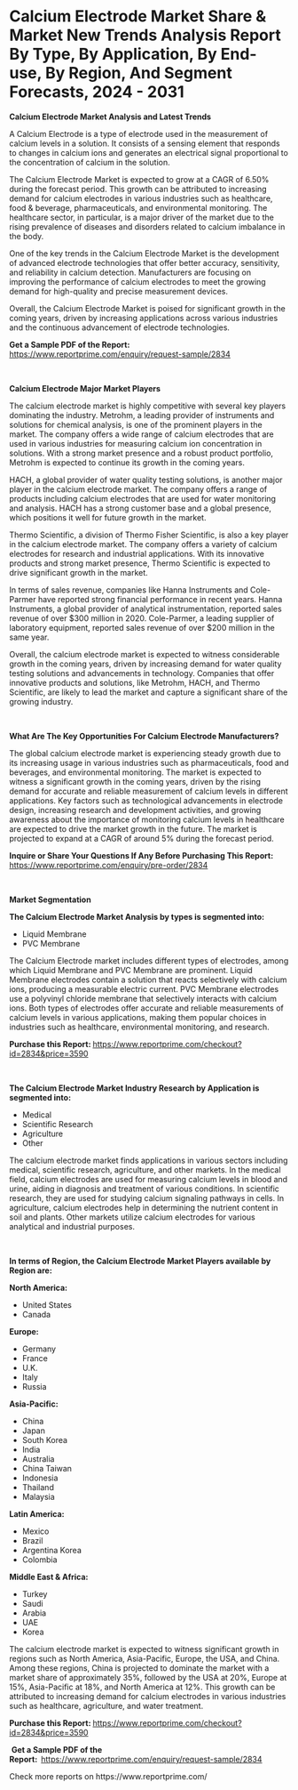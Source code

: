 <p><h1>Calcium Electrode Market Share & Market New Trends Analysis Report By Type, By Application, By End-use, By Region, And Segment Forecasts, 2024 - 2031</h1></p><p><strong>Calcium Electrode Market Analysis and Latest Trends</strong></p>
<p><p>A Calcium Electrode is a type of electrode used in the measurement of calcium levels in a solution. It consists of a sensing element that responds to changes in calcium ions and generates an electrical signal proportional to the concentration of calcium in the solution.</p><p>The Calcium Electrode Market is expected to grow at a CAGR of 6.50% during the forecast period. This growth can be attributed to increasing demand for calcium electrodes in various industries such as healthcare, food & beverage, pharmaceuticals, and environmental monitoring. The healthcare sector, in particular, is a major driver of the market due to the rising prevalence of diseases and disorders related to calcium imbalance in the body.</p><p>One of the key trends in the Calcium Electrode Market is the development of advanced electrode technologies that offer better accuracy, sensitivity, and reliability in calcium detection. Manufacturers are focusing on improving the performance of calcium electrodes to meet the growing demand for high-quality and precise measurement devices.</p><p>Overall, the Calcium Electrode Market is poised for significant growth in the coming years, driven by increasing applications across various industries and the continuous advancement of electrode technologies.</p></p>
<p><strong>Get a Sample PDF of the Report:&nbsp;</strong> <a href="https://www.reportprime.com/enquiry/request-sample/2834">https://www.reportprime.com/enquiry/request-sample/2834</a></p>
<p>&nbsp;</p>
<p><strong>Calcium Electrode Major Market Players</strong></p>
<p><p>The calcium electrode market is highly competitive with several key players dominating the industry. Metrohm, a leading provider of instruments and solutions for chemical analysis, is one of the prominent players in the market. The company offers a wide range of calcium electrodes that are used in various industries for measuring calcium ion concentration in solutions. With a strong market presence and a robust product portfolio, Metrohm is expected to continue its growth in the coming years.</p><p>HACH, a global provider of water quality testing solutions, is another major player in the calcium electrode market. The company offers a range of products including calcium electrodes that are used for water monitoring and analysis. HACH has a strong customer base and a global presence, which positions it well for future growth in the market.</p><p>Thermo Scientific, a division of Thermo Fisher Scientific, is also a key player in the calcium electrode market. The company offers a variety of calcium electrodes for research and industrial applications. With its innovative products and strong market presence, Thermo Scientific is expected to drive significant growth in the market.</p><p>In terms of sales revenue, companies like Hanna Instruments and Cole-Parmer have reported strong financial performance in recent years. Hanna Instruments, a global provider of analytical instrumentation, reported sales revenue of over $300 million in 2020. Cole-Parmer, a leading supplier of laboratory equipment, reported sales revenue of over $200 million in the same year.</p><p>Overall, the calcium electrode market is expected to witness considerable growth in the coming years, driven by increasing demand for water quality testing solutions and advancements in technology. Companies that offer innovative products and solutions, like Metrohm, HACH, and Thermo Scientific, are likely to lead the market and capture a significant share of the growing industry.</p></p>
<p>&nbsp;</p>
<p><strong>What Are The Key Opportunities For Calcium Electrode Manufacturers?</strong></p>
<p><p>The global calcium electrode market is experiencing steady growth due to its increasing usage in various industries such as pharmaceuticals, food and beverages, and environmental monitoring. The market is expected to witness a significant growth in the coming years, driven by the rising demand for accurate and reliable measurement of calcium levels in different applications. Key factors such as technological advancements in electrode design, increasing research and development activities, and growing awareness about the importance of monitoring calcium levels in healthcare are expected to drive the market growth in the future. The market is projected to expand at a CAGR of around 5% during the forecast period.</p></p>
<p><strong>Inquire or Share Your Questions If Any Before Purchasing This Report:</strong> <a href="https://www.reportprime.com/enquiry/pre-order/2834">https://www.reportprime.com/enquiry/pre-order/2834</a></p>
<p>&nbsp;</p>
<p><strong>Market Segmentation</strong></p>
<p><strong>The Calcium Electrode Market Analysis by types is segmented into:</strong></p>
<p><ul><li>Liquid Membrane</li><li>PVC Membrane</li></ul></p>
<p><p>The Calcium Electrode market includes different types of electrodes, among which Liquid Membrane and PVC Membrane are prominent. Liquid Membrane electrodes contain a solution that reacts selectively with calcium ions, producing a measurable electric current. PVC Membrane electrodes use a polyvinyl chloride membrane that selectively interacts with calcium ions. Both types of electrodes offer accurate and reliable measurements of calcium levels in various applications, making them popular choices in industries such as healthcare, environmental monitoring, and research.</p></p>
<p><strong>Purchase this Report:&nbsp;</strong><a href="https://www.reportprime.com/checkout?id=2834&price=3590">https://www.reportprime.com/checkout?id=2834&price=3590</a></p>
<p>&nbsp;</p>
<p><strong>The Calcium Electrode Market Industry Research by Application is segmented into:</strong></p>
<p><ul><li>Medical</li><li>Scientific Research</li><li>Agriculture</li><li>Other</li></ul></p>
<p><p>The calcium electrode market finds applications in various sectors including medical, scientific research, agriculture, and other markets. In the medical field, calcium electrodes are used for measuring calcium levels in blood and urine, aiding in diagnosis and treatment of various conditions. In scientific research, they are used for studying calcium signaling pathways in cells. In agriculture, calcium electrodes help in determining the nutrient content in soil and plants. Other markets utilize calcium electrodes for various analytical and industrial purposes.</p></p>
<p>&nbsp;</p>
<p><strong>In terms of Region, the Calcium Electrode Market Players available by Region are:</strong></p>
<p>
    <p> <strong> North America: </strong>
        <ul>
            <li>United States</li>
            <li>Canada</li>
        </ul>
        </p> 
    <p> <strong> Europe: </strong>
        <ul>
            <li>Germany</li>
            <li>France</li>
            <li>U.K.</li>
            <li>Italy</li>
            <li>Russia</li>
        </ul>
        </p> 
    <p> <strong> Asia-Pacific: </strong>
        <ul>
            <li>China</li>
            <li>Japan</li>
            <li>South Korea</li>
            <li>India</li>
            <li>Australia</li>
            <li>China Taiwan</li>
            <li>Indonesia</li>
            <li>Thailand</li>
            <li>Malaysia</li>
        </ul>
        </p> 
    <p> <strong> Latin America: </strong>
        <ul>
            <li>Mexico</li>
            <li>Brazil</li>
            <li>Argentina Korea</li>
            <li>Colombia</li>
        </ul>
        </p> 
    <p> <strong> Middle East & Africa: </strong>
        <ul>
            <li>Turkey</li>
            <li>Saudi</li>
            <li>Arabia</li>
            <li>UAE</li>
            <li>Korea</li>
        </ul>
    </p>
    </p>
<p><p>The calcium electrode market is expected to witness significant growth in regions such as North America, Asia-Pacific, Europe, the USA, and China. Among these regions, China is projected to dominate the market with a market share of approximately 35%, followed by the USA at 20%, Europe at 15%, Asia-Pacific at 18%, and North America at 12%. This growth can be attributed to increasing demand for calcium electrodes in various industries such as healthcare, agriculture, and water treatment.</p></p>
<p><strong>Purchase this Report: </strong><a href="https://www.reportprime.com/checkout?id=2834&price=3590">https://www.reportprime.com/checkout?id=2834&price=3590</a></p>
<p>&nbsp;<strong>Get a Sample PDF of the Report:&nbsp;&nbsp;</strong><a href="https://www.reportprime.com/enquiry/request-sample/2834">https://www.reportprime.com/enquiry/request-sample/2834</a></p>
<p><strong></strong></p>
<p>Check more reports on https://www.reportprime.com/</p>